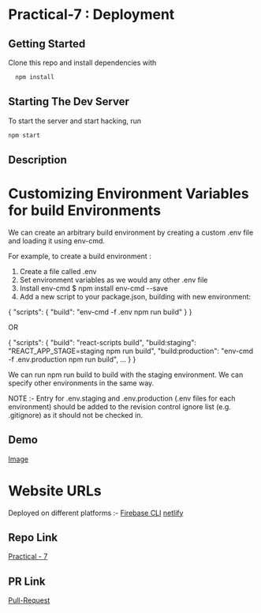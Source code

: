 # Practical-7 :  Deployment

## Getting Started

Clone this repo and install dependencies with

```bash
  npm install
```

## Starting The Dev Server

To start the server and start hacking, run

```bash
npm start
```
## Description
# Customizing Environment Variables for build Environments

We can create an arbitrary build environment by creating a custom .env file and loading it using env-cmd.

For example, to create a build environment :

1. Create a file called .env
2. Set environment variables as we would any other .env file
3. Install env-cmd 
    $ npm install env-cmd --save
4. Add a new script to your package.json, building with new environment:

{
  "scripts": {
    "build": "env-cmd -f .env npm run build"
  }
}

OR

{
  "scripts": {
    "build": "react-scripts build",
    "build:staging": "REACT_APP_STAGE=staging npm run build",
    "build:production": "env-cmd -f .env.production npm run build",
    ...
  }
}


We can run npm run build to build with the staging environment. We can specify other environments in the same way.

NOTE :-
Entry for .env.staging and .env.production (.env files for each environment) should be added to the revision control ignore list (e.g. .gitignore) as it should not be checked in.

## Demo 
[Image](https://github.com/mansinakrani/ReactJS_PR-7_Deployment/blob/f753d455fb5166c12081dbc1ff324b05325a7f05/practical-7_demo.png)

# Website URLs
Deployed on different platforms :-
[Firebase CLI](https://react-mn-pr-7.web.app/)
[netlify](https://eager-nobel-b52ce7.netlify.app/)

## Repo Link
[Practical - 7](https://github.com/mansinakrani/ReactJS_PR-7_Deployment.git)

## PR Link
[Pull-Request](https://github.com/mansinakrani/ReactJS_PR-7_Deployment/pull/1#issue-1163871955) 